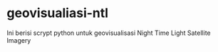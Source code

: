# geovisualiasi-ntl
Ini berisi scrypt python untuk geovisualisasi Night Time Light Satellite Imagery
